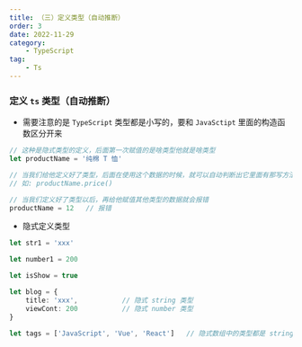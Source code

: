 ```yaml
---
title: （三）定义类型（自动推断）
order: 3
date: 2022-11-29
category:
    - TypeScript
tag: 
    - Ts
---
```



### 定义 `ts` 类型（自动推断）
- 需要注意的是 `TypeScript` 类型都是小写的，要和 `JavaSctipt` 里面的构造函数区分开来
```ts
// 这种是隐式类型的定义，后面第一次赋值的是啥类型他就是啥类型
let productName = '纯棉 T 恤'

// 当我们给他定义好了类型，后面在使用这个数据的时候，就可以自动判断出它里面有那写方法
// 如: productName.price()

// 当我们定义好了类型以后，再给他赋值其他类型的数据就会报错
productName = 12   // 报错
```

- 隐式定义类型
```ts
let str1 = 'xxx'

let number1 = 200

let isShow = true

let blog = {
    title: 'xxx',           // 隐式 string 类型
    viewCont: 200           // 隐式 number 类型
}

let tags = ['JavaScript', 'Vue', 'React']   // 隐式数组中的类型都是 string 类型
```